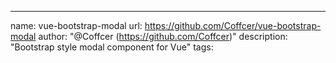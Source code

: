---
name: vue-bootstrap-modal
url: https://github.com/Coffcer/vue-bootstrap-modal
author: "@Coffcer (https://github.com/Coffcer)"
description: "Bootstrap style modal component for Vue"
tags:
